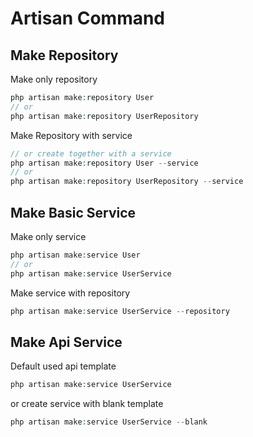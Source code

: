 # Artisan Command
## Make Repository
Make only repository
```php
php artisan make:repository User
// or
php artisan make:repository UserRepository
```
Make Repository with service
```php
// or create together with a service
php artisan make:repository User --service
// or
php artisan make:repository UserRepository --service
```
## Make Basic Service
Make only service
```php
php artisan make:service User
// or
php artisan make:service UserService
```
Make service with repository
```php
php artisan make:service UserService --repository
```
## Make Api Service
Default used api template
```php
php artisan make:service UserService
```
or create service with blank template
```php
php artisan make:service UserService --blank
```